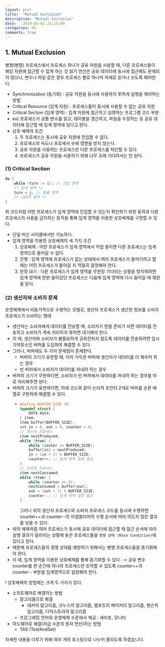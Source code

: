 ```yaml
---
layout: post
title:  "Mutual Exclusion"
description: "Mutual Exclusion"
date:   2019-05-01 23:25:00
categories: OS
comments: true
---
```

## 1. Mutual Exclusion
병행(병렬) 프로세스에서 프로세스 하나가 공유 자원을 사용할 때, 다른 프로세스들이 해당 자원에 접근할 수 없게 하는 것
읽기 연산은 공유 데이터에 동시에 접근해도 문제되지 않으나, 변수나 파일 같은 경우 프로세스 별로 하나씩 차례로 읽거나 쓰도록 해야한다.

- Synchronization (동기화) : 공유 자원을 동시에 사용하지 못하게 실행을 제어하는 방법
- Critical Resource (임계 자원) : 프로세스들이 동시에 사용할 수 없는 공유 자원
- Critical Section (임계 영역) : 임계 자원에 접근하고 실행하는 프로그램 코드 부분
- ex) 프로세스가 공통 변수를 읽고, 테이블을 갱신하고, 파일을 수정하는 등 공유 데이터에 접근할 때 임계 영역에 있다고 한다.
- 상호 배제의 조건
  1. 두 프로세스는 동시에 공유 자원에 진입할 수 없다.
  2. 프로세스의 속도나 프로세서 수에 영향을 받지 않는다.
  3. 공유 자원을 사용하는 프로세스만 다른 프로세스를 차단할 수 있다.
  4. 프로세스가 공유 자원을 사용하기 위해 너무 오래 기다려서는 안 된다.

### (1) Critical Section
```c
do {
    while (turn != i); // 진입 영역
    /* 임계 영역 */
    turn = j; // 탈출 영역
    /* 나머지 영역 */
}
```
위 코드처럼 어떤 프로세스가 임계 영역에 진입할 수 있는지 확인하기 위한 동작과 다른 프로세스의 사용을 금지하는 동작을 통해 임계 영역을 이용한 상호배제를 구현할 수 있다.
- 단일 머신 사이클에서만 가능하다.
- 임계 영역을 이용한 상호배제의 세 가지 조건
  1. 상호배제 : 어떤 프로세스가 임계 영역에서 작업 중이면 다른 프로세스는 임계 영역으로 들어갈 수 없다.
  2. 진행 : 임계 영역에 프로세스가 없는 상태에서 여러 프로세스가 들어가려고 할 때는 어떤 프로세스가 들어갈 지 적절히 결정해야 한다.
  3. 한정 대기 : 다른 프로세스가 임계 영역을 무한정 기다리는 상황을 방지하려면 임계 영역에 한번 들어갔던 프로세스는 다음에 임계 영역에 다시 들어갈 때 제한을 둔다.

### (2) 생산자와 소비자 문제
운영체제에서 비동기적으로 수행하는 모델로, 생산자 프로세스가 생산한 정보를 소비자 프로세스가 소비하는 형태
- 생산자는 소비자에게 데이터를 전송할 때, 소비자가 받을 준비가 되면 데이터를 전송하고 소비자가 계속 처리하지 못하면 대기해야 한다.
- 이 때, 생산자와 소비자가 불필요하게 공회전하지 않도록 데이터를 전송하려면 임시 기억장소인 버퍼를 도입하여 해결할 수 있다.
- 그러나, 버퍼에도 두 가지 문제점이 존재한다.
  - 버퍼의 크기가 유한할 때, 이미 가득찬 버퍼에 생산자가 데이터를 더 채우려 하는 경우
  - 빈 버퍼에서 소비자가 데이터를 꺼내려 하는 경우
- 버퍼의 크기가 무한하다면, 소비자가 빈 버퍼에서 데이터를 꺼내려 하는 경우를 따로 처리해주면 된다.
- 버퍼의 크기가 유한하다면, 아래 코드와 같이 논리적 포인터 2개로 버퍼를 순환 배열로 구현하여 해결할 수 있다.
  - ```C
    #define BUFFER_SIZE 10
    typedef struct {
        DATA data;
    } item;
    item buffer[BUFFER_SIZE];
    int in = 0, out = 0, counter = 0;
    // 생산자 프로세스
    item nextProduced;
    while (true) {
        while (couter == BUFFER_SIZE);
        buffer[in] = nextProduced;
        in = (in + 1) % BUFFER_SIZE;
        counter++; // 임계 영역 설정 필요
    }
    // 소비자 프로세스
    item nextConsumed;
    while (true) {
        while (counter == 0);
        nextConsumed = buffer[out];
        out = (out + 1) % BUFFER_SIZE;
        counter--; // 임계 영역 설정 필요
    }
    ```
    그러나 위의 생산자 프로세스와 소비자 프로세스 코드를 동시에 수행하면 counter++과 counter--의 어셈블리어의 수행 순서에 따라 의도치 않은 결과를 낳을 수 있다.
- 위의 예제처럼 여러 프로세스가 동시에 공유 데이터에 접근할 때 접근 순서에 따라 실행 결과가 달라지는 상황에 놓은 프로세스들을 `경쟁 상태 (Race Condition)`에 있다고 한다.
- 때문에 프로세스들의 경쟁 상태를 예방하기 위해서는 병행 프로세스들을 동기화해야 한다.
- 이 때, 임계 영역을 이용한 상호배제를 통해 동기화할 수 있다. -> 공유 변수 counter를 한 순간에 하나의 프로세스만 조작할 수 있도록 counter++과 counter-- 부분을 임계영역으로 설정해야 한다.

! 상호배제의 방법에는 크게 두 가지가 있다.
- 소프트웨어로 해결하는 방법
  - 알고리즘으로 해결
    - 데커의 알고리즘, 크누스의 알고리즘, 램포트의 베이커리 알고리즘, 핸슨의 알고리즘, 다익스트라의 알고리즘
  - 프로그래밍 언어와 운영체제 수준에서 제공 : 세마포, 모니터
- 하드웨어로 해결(저급 수준의 원자 연산)하는 방법
  - TAS (TestAndSet)

자세한 내용을 다루기 위해 여러 개의 포스팅으로 나누어 올리도록 하겠습니다.

